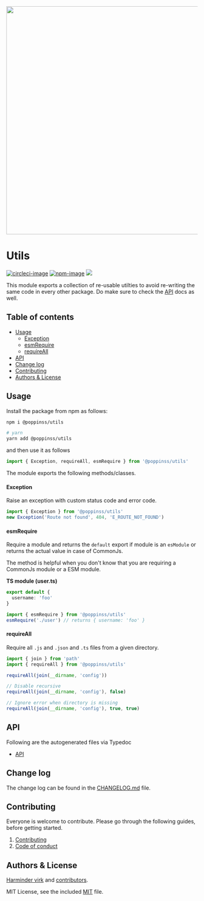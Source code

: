 <div align="center">
  <img src="https://res.cloudinary.com/adonisjs/image/upload/q_100/v1557762307/poppinss_iftxlt.jpg" width="600px">
</div>

# Utils
[![circleci-image]][circleci-url] [![npm-image]][npm-url] ![](https://img.shields.io/badge/Typescript-294E80.svg?style=for-the-badge&logo=typescript)

This module exports a collection of re-usable utilties to avoid re-writing the same code in every other package. Do make sure to check the [API](docs/README.md) docs as well.

<!-- START doctoc generated TOC please keep comment here to allow auto update -->
<!-- DON'T EDIT THIS SECTION, INSTEAD RE-RUN doctoc TO UPDATE -->
## Table of contents

- [Usage](#usage)
    - [Exception](#exception)
    - [esmRequire](#esmrequire)
    - [requireAll](#requireall)
- [API](#api)
- [Change log](#change-log)
- [Contributing](#contributing)
- [Authors & License](#authors--license)

<!-- END doctoc generated TOC please keep comment here to allow auto update -->

## Usage
Install the package from npm as follows:

```sh
npm i @poppinss/utils

# yarn
yarn add @poppinss/utils
```

and then use it as follows

```ts
import { Exception, requireAll, esmRequire } from '@poppinss/utils'
```

The module exports the following methods/classes.

#### Exception
Raise an exception with custom status code and error code.

```ts
import { Exception } from '@poppinss/utils'
new Exception('Route not found', 404, 'E_ROUTE_NOT_FOUND')
```

#### esmRequire
Require a module and returns the `default` export if module is an `esModule` or returns the actual value in case of CommonJs.

The method is helpful when you don't know that you are requiring a CommonJs module or a ESM module.

**TS module (user.ts)**
```ts
export default {
  username: 'foo'
}
```

```ts
import { esmRequire } from '@poppinss/utils'
esmRequire('./user') // returns { username: 'foo' }
```

#### requireAll
Require all `.js` and `.json` and `.ts` files from a given directory.

```ts
import { join } from 'path'
import { requireAll } from '@poppinss/utils'

requireAll(join(__dirname, 'config'))

// Disable recursive
requireAll(join(__dirname, 'config'), false)

// Ignore error when directory is missing
requireAll(join(__dirname, 'config'), true, true)
```

## API
Following are the autogenerated files via Typedoc

* [API](docs/README.md)

## Change log

The change log can be found in the [CHANGELOG.md](CHANGELOG.md) file.

## Contributing

Everyone is welcome to contribute. Please go through the following guides, before getting started.

1. [Contributing](https://adonisjs.com/contributing)
2. [Code of conduct](https://adonisjs.com/code-of-conduct)


## Authors & License
[Harminder virk](https://github.com/thetutlage) and [contributors](https://github.com/poppinss/utils/graphs/contributors).

MIT License, see the included [MIT](LICENSE.md) file.

[circleci-image]: https://img.shields.io/circleci/project/github/poppinss/utils/master.svg?style=for-the-badge&logo=circleci
[circleci-url]: https://circleci.com/gh/poppinss/utils "circleci"

[npm-image]: https://img.shields.io/npm/v/@poppinss/utils.svg?style=for-the-badge&logo=npm
[npm-url]: https://npmjs.org/package/@poppinss/utils "npm"
